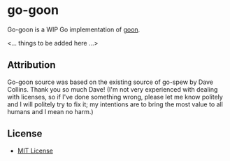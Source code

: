go-goon
=======

Go-goon is a WIP Go implementation of [goon](https://github.com/shurcooL/goon).

\<... things to be added here ...\>

Attribution
-----------

Go-goon source was based on the existing source of go-spew by Dave Collins. Thank you so much Dave! (I'm not very experienced with dealing with licenses, so if I've done something wrong, please let me know politely and I will politely try to fix it; my intentions are to bring the most value to all humans and I mean no harm.)

License
-------

- [MIT License](http://opensource.org/licenses/mit-license.php)

